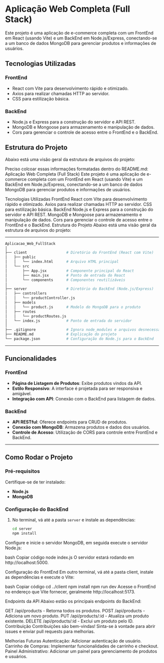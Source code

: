 # Aplicação Web Completa (Full Stack)

Este projeto é uma aplicação de e-commerce completa com um FrontEnd em React (usando Vite) e um BackEnd em Node.js/Express, conectando-se a um banco de dados MongoDB para gerenciar produtos e informações de usuários.

## Tecnologias Utilizadas

### FrontEnd
- React com Vite para desenvolvimento rápido e otimizado.
- Axios para realizar chamadas HTTP ao servidor.
- CSS para estilização básica.

### BackEnd
- Node.js e Express para a construção do servidor e API REST.
- MongoDB e Mongoose para armazenamento e manipulação de dados.
- Cors para gerenciar o controle de acesso entre o FrontEnd e o BackEnd.

## Estrutura do Projeto

Abaixo está uma visão geral da estrutura de arquivos do projeto:

Preciso colcoar essas informações formatadas dentro do README.md:
Aplicação Web Completa (Full Stack)
Este projeto é uma aplicação de e-commerce completa com um FrontEnd em React (usando Vite) e um BackEnd em Node.js/Express, conectando-se a um banco de dados MongoDB para gerenciar produtos e informações de usuários.

Tecnologias Utilizadas
FrontEnd
React com Vite para desenvolvimento rápido e otimizado.
Axios para realizar chamadas HTTP ao servidor.
CSS para estilização básica.
BackEnd
Node.js e Express para a construção do servidor e API REST.
MongoDB e Mongoose para armazenamento e manipulação de dados.
Cors para gerenciar o controle de acesso entre o FrontEnd e o BackEnd.
Estrutura do Projeto
Abaixo está uma visão geral da estrutura de arquivos do projeto:

---

```bash
Aplicacao_Web_FullStack
│
├── client                  # Diretório do FrontEnd (React com Vite)
│   ├── public
│   │   └── index.html      # Arquivo HTML principal
│   └── src
│       ├── App.jsx         # Componente principal do React
│       ├── main.jsx        # Ponto de entrada do React
│       └── components      # Componentes reutilizáveis
│
├── server                  # Diretório do BackEnd (Node.js/Express)
│   ├── controllers
│   │   └── productController.js
│   ├── models
│   │   └── product.js      # Modelo do MongoDB para o produto
│   ├── routes
│   │   └── productRoutes.js
│   └── index.js            # Ponto de entrada do servidor
│
├── .gitignore              # Ignora node_modules e arquivos desnecessários
├── README.md               # Explicação do projeto
└── package.json            # Configuração do Node.js para o BackEnd

```
---

## Funcionalidades

### FrontEnd
- **Página de Listagem de Produtos**: Exibe produtos vindos da API.
- **Estilo Responsivo**: A interface é projetada para ser responsiva e amigável.
- **Integração com API**: Conexão com o BackEnd para listagem de dados.

### BackEnd
- **API RESTful**: Oferece endpoints para CRUD de produtos.
- **Conexão com MongoDB**: Armazena produtos e dados dos usuários.
- **Controle de Acesso**: Utilização de CORS para controle entre FrontEnd e BackEnd.

---

## Como Rodar o Projeto

### Pré-requisitos

Certifique-se de ter instalado:
- **Node.js**
- **MongoDB**

### Configuração do BackEnd

1. No terminal, vá até a pasta `server` e instale as dependências:

   ```bash
   cd server
   npm install


Configure e inicie o servidor MongoDB, em seguida execute o servidor Node.js:

bash
Copiar código
node index.js
O servidor estará rodando em http://localhost:5000.

Configuração do FrontEnd
Em outro terminal, vá até a pasta client, instale as dependências e execute o Vite:

bash
Copiar código
cd ../client
npm install
npm run dev
Acesse o FrontEnd no endereço que Vite fornecer, geralmente http://localhost:5173.

Endpoints da API
Abaixo estão os principais endpoints do BackEnd:

GET /api/products - Retorna todos os produtos.
POST /api/products - Adiciona um novo produto.
PUT /api/products/:id - Atualiza um produto existente.
DELETE /api/products/:id - Exclui um produto pelo ID.
Contribuição
Contribuições são bem-vindas! Sinta-se à vontade para abrir issues e enviar pull requests para melhorias.

Melhorias Futuras
Autenticação: Adicionar autenticação de usuário.
Carrinho de Compras: Implementar funcionalidades de carrinho e checkout.
Painel Administrativo: Adicionar um painel para gerenciamento de produtos e usuários.
